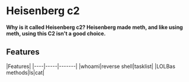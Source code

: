 # Heisenberg c2
**Why is it called Heisenberg c2? Heisenberg made meth, and like using meth, using this C2 isn't a good choice.**
 
## Features
|Features|
|----|-----|-------|
|whoami|reverse shell|tasklist|
|LOLBas methods|ls|cat|
